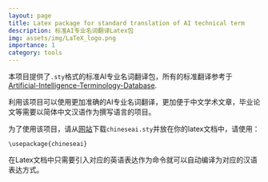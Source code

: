 ```yaml
---
layout: page
title: Latex package for standard translation of AI technical term
description: 标准AI专业名词翻译Latex包
img: assets/img/LaTeX_logo.png
importance: 1
category: tools
---
```


本项目提供了`.sty`格式的标准AI专业名词翻译包，所有的标准翻译参考于[Artificial-Intelligence-Terminology-Database](https://github.com/jiqizhixin/Artificial-Intelligence-Terminology-Database).

利用该项目可以使用更加准确的AI专业名词翻译，更加便于中文学术文章，毕业论文等需要以简体中文汉语作为撰写语言的项目。

为了使用该项目，请从[网站](https://github.com/hu-cheng-yang/AI-Technical-Term-Translation-Latex)下载`chineseai.sty`并放在你的latex文档中，请使用：

```
\usepackage{chineseai}
```

在Latex文档中只需要引入对应的英语表达作为命令就可以自动编译为对应的汉语表达方式。